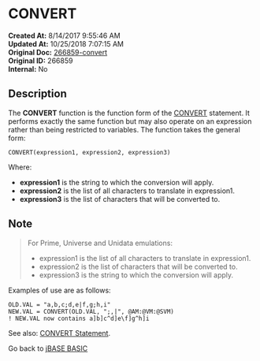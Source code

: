# CONVERT

**Created At:** 8/14/2017 9:55:46 AM  
**Updated At:** 10/25/2018 7:07:15 AM  
**Original Doc:** [266859-convert](https://docs.jbase.com/36868-jbase-basic/266859-convert)  
**Original ID:** 266859  
**Internal:** No  

## Description

The **CONVERT** function is the function form of the [CONVERT](./../convert-%28statement%29) statement. It performs exactly the same function but may also operate on an expression rather than being restricted to variables. The function takes the general form:

```
CONVERT(expression1, expression2, expression3)
```

Where:

- **expression1** is the string to which the conversion will apply.
- **expression2** is the list of all characters to translate in expression1.
- **expression3** is the list of characters that will be converted to.

## Note

> For Prime, Universe and Unidata emulations:
>
> - expression1 is the list of all characters to translate in expression1.
> - expression2 is the list of characters that will be converted to.
> - expression3 is the string to which the conversion will apply.

Examples of use are as follows:

```
OLD.VAL = "a,b,c;d,e|f,g;h,i"
NEW.VAL = CONVERT(OLD.VAL, ";,|", @AM:@VM:@SVM)
! NEW.VAL now contains a]b]c^d]e\f]g^h]i
```

See also: [CONVERT Statement](./../convert-%28statement%29).

Go back to [jBASE BASIC](./../README.md)
